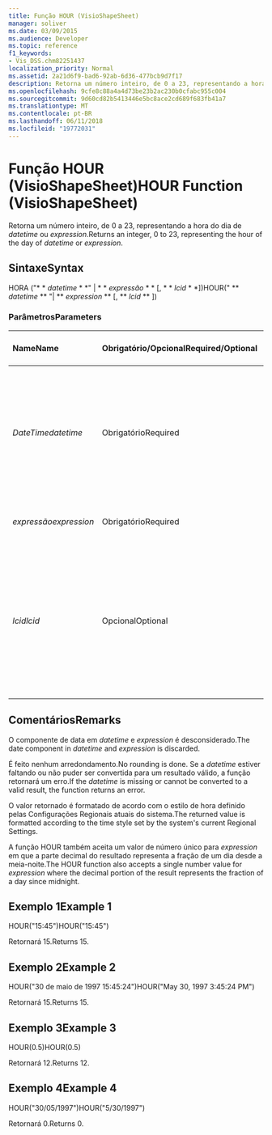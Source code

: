 ```yaml
---
title: Função HOUR (VisioShapeSheet)
manager: soliver
ms.date: 03/09/2015
ms.audience: Developer
ms.topic: reference
f1_keywords:
- Vis_DSS.chm82251437
localization_priority: Normal
ms.assetid: 2a21d6f9-bad6-92ab-6d36-477bcb9d7f17
description: Retorna um número inteiro, de 0 a 23, representando a hora do dia de datetime ou expression.
ms.openlocfilehash: 9cfe8c88a4a4d73be23b2ac230b0cfabc955c004
ms.sourcegitcommit: 9d60cd82b5413446e5bc8ace2cd689f683fb41a7
ms.translationtype: MT
ms.contentlocale: pt-BR
ms.lasthandoff: 06/11/2018
ms.locfileid: "19772031"
---
```

# <a name="hour-function-visioshapesheet"></a><span data-ttu-id="1e318-103">Função HOUR (VisioShapeSheet)</span><span class="sxs-lookup"><span data-stu-id="1e318-103">HOUR Function (VisioShapeSheet)</span></span>

<span data-ttu-id="1e318-104">Retorna um número inteiro, de 0 a 23, representando a hora do dia de _datetime_ ou _expression_.</span><span class="sxs-lookup"><span data-stu-id="1e318-104">Returns an integer, 0 to 23, representing the hour of the day of  _datetime_ or  _expression_.</span></span>
  
## <a name="syntax"></a><span data-ttu-id="1e318-105">Sintaxe</span><span class="sxs-lookup"><span data-stu-id="1e318-105">Syntax</span></span>

<span data-ttu-id="1e318-106">HORA ("* * *datetime* * *" | * * *expressão* * * [, * * *lcid* * *])</span><span class="sxs-lookup"><span data-stu-id="1e318-106">HOUR(" ** *datetime* ** "| ** *expression* ** [, ** *lcid* ** ])</span></span> 
  
### <a name="parameters"></a><span data-ttu-id="1e318-107">Parâmetros</span><span class="sxs-lookup"><span data-stu-id="1e318-107">Parameters</span></span>

|<span data-ttu-id="1e318-108">**Name**</span><span class="sxs-lookup"><span data-stu-id="1e318-108">**Name**</span></span>|<span data-ttu-id="1e318-109">**Obrigatório/Opcional**</span><span class="sxs-lookup"><span data-stu-id="1e318-109">**Required/Optional**</span></span>|<span data-ttu-id="1e318-110">**Tipo de dados**</span><span class="sxs-lookup"><span data-stu-id="1e318-110">**Data Type**</span></span>|<span data-ttu-id="1e318-111">**Descrição**</span><span class="sxs-lookup"><span data-stu-id="1e318-111">**Description**</span></span>|
|:-----|:-----|:-----|:-----|
| <span data-ttu-id="1e318-112">_DateTime_</span><span class="sxs-lookup"><span data-stu-id="1e318-112">_datetime_</span></span> <br/> |<span data-ttu-id="1e318-113">Obrigatório</span><span class="sxs-lookup"><span data-stu-id="1e318-113">Required</span></span>  <br/> |<span data-ttu-id="1e318-114">**String**</span><span class="sxs-lookup"><span data-stu-id="1e318-114">**String**</span></span> <br/> | <span data-ttu-id="1e318-115">Uma cadeia de caracteres comumente reconhecida como uma data e hora ou uma referência a uma célula que contém data e hora.</span><span class="sxs-lookup"><span data-stu-id="1e318-115">A string commonly recognized as a date and time or a reference to a cell containing a date and time.</span></span>  <br/> |
| <span data-ttu-id="1e318-116">_expressão_</span><span class="sxs-lookup"><span data-stu-id="1e318-116">_expression_</span></span> <br/> |<span data-ttu-id="1e318-117">Obrigatório</span><span class="sxs-lookup"><span data-stu-id="1e318-117">Required</span></span>  <br/> |<span data-ttu-id="1e318-118">**Varia**</span><span class="sxs-lookup"><span data-stu-id="1e318-118">**Varies**</span></span> <br/> |<span data-ttu-id="1e318-119">Uma expressão que gere data e hora.</span><span class="sxs-lookup"><span data-stu-id="1e318-119">An expression that yields a date and time.</span></span>  <br/> |
| <span data-ttu-id="1e318-120">_lcid_</span><span class="sxs-lookup"><span data-stu-id="1e318-120">_lcid_</span></span> <br/> |<span data-ttu-id="1e318-121">Opcional</span><span class="sxs-lookup"><span data-stu-id="1e318-121">Optional</span></span>  <br/> |<span data-ttu-id="1e318-122">**Número**</span><span class="sxs-lookup"><span data-stu-id="1e318-122">**Number**</span></span> <br/> | <span data-ttu-id="1e318-p101">Um identificador de local a ser utilizado na avaliação de uma data e hora não-locais. O identificador de local é um número descrito nos arquivos de cabeçalho do sistema.</span><span class="sxs-lookup"><span data-stu-id="1e318-p101">A locale identifier to be used in evaluating a nonlocal datetime. The locale identifier is a number described in the system header files.</span></span>  <br/> |
   
## <a name="remarks"></a><span data-ttu-id="1e318-125">Comentários</span><span class="sxs-lookup"><span data-stu-id="1e318-125">Remarks</span></span>

<span data-ttu-id="1e318-126">O componente de data em *datetime* e *expression* é desconsiderado.</span><span class="sxs-lookup"><span data-stu-id="1e318-126">The date component in  *datetime*  and  *expression*  is discarded.</span></span> 
  
<span data-ttu-id="1e318-127">É feito nenhum arredondamento.</span><span class="sxs-lookup"><span data-stu-id="1e318-127">No rounding is done.</span></span> <span data-ttu-id="1e318-128">Se a *datetime* estiver faltando ou não puder ser convertida para um resultado válido, a função retornará um erro.</span><span class="sxs-lookup"><span data-stu-id="1e318-128">If the  *datetime*  is missing or cannot be converted to a valid result, the function returns an error.</span></span> 
  
<span data-ttu-id="1e318-129">O valor retornado é formatado de acordo com o estilo de hora definido pelas Configurações Regionais atuais do sistema.</span><span class="sxs-lookup"><span data-stu-id="1e318-129">The returned value is formatted according to the time style set by the system's current Regional Settings.</span></span> 
  
<span data-ttu-id="1e318-130">A função HOUR também aceita um valor de número único para *expression* em que a parte decimal do resultado representa a fração de um dia desde a meia-noite.</span><span class="sxs-lookup"><span data-stu-id="1e318-130">The HOUR function also accepts a single number value for  *expression*  where the decimal portion of the result represents the fraction of a day since midnight.</span></span> 
  
## <a name="example-1"></a><span data-ttu-id="1e318-131">Exemplo 1</span><span class="sxs-lookup"><span data-stu-id="1e318-131">Example 1</span></span>

<span data-ttu-id="1e318-132">HOUR("15:45")</span><span class="sxs-lookup"><span data-stu-id="1e318-132">HOUR("15:45")</span></span>
  
<span data-ttu-id="1e318-133">Retornará 15.</span><span class="sxs-lookup"><span data-stu-id="1e318-133">Returns 15.</span></span>
  
## <a name="example-2"></a><span data-ttu-id="1e318-134">Exemplo 2</span><span class="sxs-lookup"><span data-stu-id="1e318-134">Example 2</span></span>

<span data-ttu-id="1e318-135">HOUR("30 de maio de 1997 15:45:24")</span><span class="sxs-lookup"><span data-stu-id="1e318-135">HOUR("May 30, 1997 3:45:24 PM")</span></span>
  
<span data-ttu-id="1e318-136">Retornará 15.</span><span class="sxs-lookup"><span data-stu-id="1e318-136">Returns 15.</span></span>
  
## <a name="example-3"></a><span data-ttu-id="1e318-137">Exemplo 3</span><span class="sxs-lookup"><span data-stu-id="1e318-137">Example 3</span></span>

<span data-ttu-id="1e318-138">HOUR(0.5)</span><span class="sxs-lookup"><span data-stu-id="1e318-138">HOUR(0.5)</span></span>
  
<span data-ttu-id="1e318-139">Retornará 12.</span><span class="sxs-lookup"><span data-stu-id="1e318-139">Returns 12.</span></span>
  
## <a name="example-4"></a><span data-ttu-id="1e318-140">Exemplo 4</span><span class="sxs-lookup"><span data-stu-id="1e318-140">Example 4</span></span>

<span data-ttu-id="1e318-141">HOUR("30/05/1997")</span><span class="sxs-lookup"><span data-stu-id="1e318-141">HOUR("5/30/1997")</span></span>
  
<span data-ttu-id="1e318-142">Retornará 0.</span><span class="sxs-lookup"><span data-stu-id="1e318-142">Returns 0.</span></span>
  

